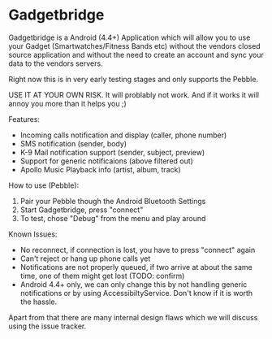 Gadgetbridge
============

Gadgetbridge is a Android (4.4+) Application which will allow you to use your
Gadget (Smartwatches/Fitness Bands etc) without the vendors closed source
application and without the need to create an account and sync your data to the
vendors servers.

Right now this is in very early testing stages and only supports the Pebble.

USE IT AT YOUR OWN RISK. It will problably not work. And if it works it will
annoy you more than it helps you ;)

Features:

* Incoming calls notification and display (caller, phone number)
* SMS notification (sender, body)
* K-9 Mail notification support (sender, subject, preview)
* Support for generic notificaions (above filtered out)
* Apollo Music Playback info (artist, album, track)

How to use (Pebble):

1. Pair your Pebble though the Android Bluetooth Settings
2. Start Gadgetbridge, press "connect"
3. To test, chose "Debug" from the menu and play around

Known Issues:

* No reconnect, if connection is lost, you have to press "connect" again
* Can't reject or hang up phone calls yet
* Notifications are not properly queued, if two arrive at about the same time,
  one of them might get lost (TODO: confirm)
* Android 4.4+ only, we can only change this by not handling generic
  notifications or by using AccessibiltyService. Don't know if it is worth the
  hassle.

Apart from that there are many internal design flaws which we will discuss using
the issue tracker.